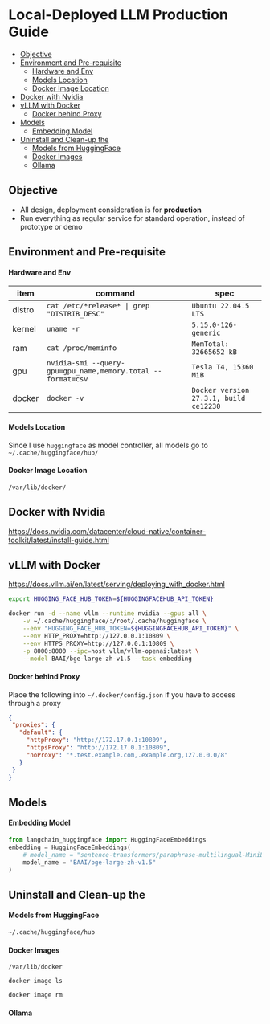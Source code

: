 # Local-Deployed LLM Production Guide

<!-- @import "[TOC]" {cmd="toc" depthFrom=2 depthTo=4 orderedList=false} -->

<!-- code_chunk_output -->

- [Objective](#objective)
- [Environment and Pre-requisite](#environment-and-pre-requisite)
    - [Hardware and Env](#hardware-and-env)
    - [Models Location](#models-location)
    - [Docker Image Location](#docker-image-location)
- [Docker with Nvidia](#docker-with-nvidia)
- [vLLM with Docker](#vllm-with-docker)
    - [Docker behind Proxy](#docker-behind-proxy)
- [Models](#models)
    - [Embedding Model](#embedding-model)
- [Uninstall and Clean-up the](#uninstall-and-clean-up-the)
    - [Models from HuggingFace](#models-from-huggingface)
    - [Docker Images](#docker-images)
    - [Ollama](#ollama)

<!-- /code_chunk_output -->



## Objective

- All design, deployment consideration is for **production**
- Run everything as regular service for standard operation, instead of prototype or demo

## Environment and Pre-requisite

#### Hardware and Env

item | command | spec
-- | -- | --
distro | `cat /etc/*release* \| grep "DISTRIB_DESC"` | `Ubuntu 22.04.5 LTS`
kernel | `uname -r` | `5.15.0-126-generic`
ram | `cat /proc/meminfo` | `MemTotal:       32665652 kB`
gpu | `nvidia-smi --query-gpu=gpu_name,memory.total --format=csv` | `Tesla T4, 15360 MiB`
docker | `docker -v` | `Docker version 27.3.1, build ce12230`


#### Models Location

Since I use `huggingface` as model controller, all models go to `~/.cache/huggingface/hub/`


#### Docker Image Location

`/var/lib/docker/`


## Docker with Nvidia

https://docs.nvidia.com/datacenter/cloud-native/container-toolkit/latest/install-guide.html

## vLLM with Docker

https://docs.vllm.ai/en/latest/serving/deploying_with_docker.html

```sh
export HUGGING_FACE_HUB_TOKEN=${HUGGINGFACEHUB_API_TOKEN}

docker run -d --name vllm --runtime nvidia --gpus all \
    -v ~/.cache/huggingface/:/root/.cache/huggingface \
    --env "HUGGING_FACE_HUB_TOKEN=${HUGGINGFACEHUB_API_TOKEN}" \
    --env HTTP_PROXY=http://127.0.0.1:10809 \
    --env HTTPS_PROXY=http://127.0.0.1:10809 \
    -p 8000:8000 --ipc=host vllm/vllm-openai:latest \
    --model BAAI/bge-large-zh-v1.5 --task embedding
```

#### Docker behind Proxy 

Place the following into `~/.docker/config.json` if you have to access through a proxy

```json
{
 "proxies": {
   "default": {
     "httpProxy": "http://172.17.0.1:10809",
     "httpsProxy": "http://172.17.0.1:10809",
     "noProxy": "*.test.example.com,.example.org,127.0.0.0/8"
   }
 }
}
```

## Models

#### Embedding Model

```py
from langchain_huggingface import HuggingFaceEmbeddings
embedding = HuggingFaceEmbeddings(
    # model_name = "sentence-transformers/paraphrase-multilingual-MiniLM-L12-v2"
    model_name = "BAAI/bge-large-zh-v1.5"
)
```

## Uninstall and Clean-up the 

#### Models from HuggingFace

`~/.cache/huggingface/hub`

#### Docker Images

`/var/lib/docker`

`docker image ls`

`docker image rm`

#### Ollama
